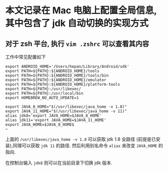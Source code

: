 # 本文记录在 Mac 电脑上配置全局信息, 其中包含了 jdk 自动切换的实现方式

## 对于 zsh 平台, 执行 `vim .zshrc` 可以查看其内容

工作中常见配置如下

```
export ANDROID_HOME='/Users/hepan/Library/Android/sdk'
export PATH=${PATH}:${ANDROID_HOME}/tools
export PATH=${PATH}:${ANDROID_HOME}/tools/bin
export PATH=${PATH}:${ANDROID_HOME}/emulator
export PATH=${PATH}:${ANDROID_HOME}/platform-tools
export PATH=${PATH}:/usr/libexec/
export PATH=${PATH}:/usr/local/bin
export HOMEBREW_NO_AUTO_UPDATE=1

export JAVA_8_HOME="$(/usr/libexec/java_home -v 1.8)"
export JAVA_11_HOME="$(/usr/libexec/java_home -v 11)"
alias jdk8='export JAVA_HOME=$JAVA_8_HOME'
alias jdk11='export JAVA_HOME=$JAVA_11_HOME'
export JAVA_HOME=$JAVA_8_HOME$
~                                       
```

上面的 `/usr/libexec/java_home -v 1.8` 可以获取 jdk 1.8 全路径 (前提是已安装),同理可以获取 `jdk 11` 的路径. 然后利用别名命令 `alias` 来改变 `JAVA_HOME` 的指向.

在控制台输入 `jdk8` 则可以在当前目录下切换 jdk 版本.

